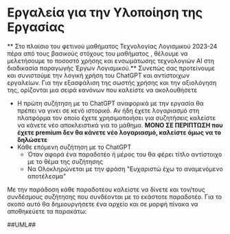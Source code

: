 # Εργαλεία για την Υλοποίηση της Εργασίας

** Στο πλαίσιο του φετινού μαθήματος Τεχνολογίας Λογισμικού 2023-24 πέρα από τους βασικούς στόχους του μαθήματος , θέλουμε να μελετήσουμε το ποσοστό χρήσης και ενσωμάτωσης τεχνολογιών AI στη διαδικασία παραγωγής Έργων Λογισμικού.** 
Συνεπώς σας προτείνουμε και συνιστούμε την λογική χρήση του ChatGPT και αντίστοιχων εργαλείων. 
Για την εξασφάλιση της σωστής χρήσης και την αξιολόγηση της, ορίζονται μια σειρά κανόνων που καλείστε να ακολουθήσετε
* Η πρώτη συζήτηση με το ChatGPT αναφορικά με την εργασία θα πρέπει να γινει σε κενό ιστορικό. Αν ήδη έχετε λογαριασμό στη πλατφόρμα τον οποίο έχετε χρησιμοποιήσει για συζητήσεις καλείστε να κάνετε νέο αποκλειστικά για το μάθημα. **ΜΟΝΟ ΣΕ ΠΕΡΙΠΤΩΣΗ που έχετε premium δεν θα κάνετε νέο λογαριασμό, καλείστε όμως να το δηλώσετε**
* Κάθε επόμενη συζήτηση με το ChatGPT 
  * Όταν αφορά ένα παραδοτέο ή μέρος του θα φέρει τίτλο αντίστοιχο με το θέμα της συζήτησης
  * Να Ολοκληρώνεται με την φράση "Ευχαριστώ έχω το αναμενόμενο αποτέλεσμα"
    
Με την παράδοση κάθε παραδοτέου καλείστε να δίνετε και τον/τους συνδέσμους συζήτησης που συνδέονται με το εκάστοτε παραδοτέο. Για το σκοπό αυτό θα δημιουργήσετε ένα αρχείο και σε μορφή πίνακα να αποθηκεύετε τα παρακάτω:




##UML##



